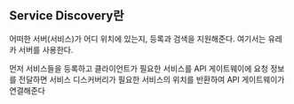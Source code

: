 ## Service Discovery란
어떠한 서버(서비스)가 어디 위치에 있는지, 등록과 검색을 지원해준다.
여기서는 유레카 서버를 사용한다.

먼저 서비스들을 등록하고 클라이언트가 필요한 서비스를 API 게이트웨이에 요청 정보를 전달하면 서비스 디스커버리가 필요한 서비스의 위치를 반환하여 API 게이트웨이가 연결해준다

